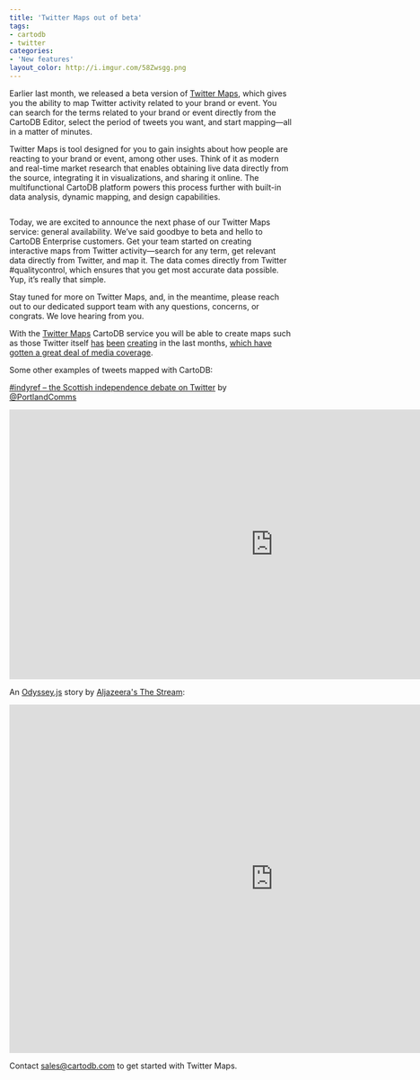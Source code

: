 ```yaml
---
title: 'Twitter Maps out of beta'
tags:
- cartodb
- twitter
categories:
- 'New features'
layout_color: http://i.imgur.com/58Zwsgg.png
---
```


Earlier last month, we released a beta version of [Twitter Maps](http://cartodb.com/solutions/twitter-maps), which gives you the ability to map Twitter activity related to your brand or event. You can search for the terms related to your brand or event directly from the CartoDB Editor, select the period of tweets you want, and start mapping—all in a matter of minutes. 

Twitter Maps is tool designed for you to gain insights about how people are reacting to your brand or event, among other uses.  Think of it as modern and real-time market research that enables obtaining live data directly from the source, integrating it in visualizations, and sharing it online. The multifunctional CartoDB platform powers this process further with built-in data analysis, dynamic mapping, and design capabilities. 

<div class="wrap"><p class="wrap-border"><img src="http://i.imgur.com/d3GSSYQ.gif" alt=""></p></div>

Today, we are excited to announce the next phase of our Twitter Maps service: general availability. We’ve said goodbye to beta and hello to CartoDB Enterprise customers. Get your team started on creating interactive maps from Twitter activity—search for any term, get relevant data directly from Twitter, and map it. The data comes directly from Twitter #qualitycontrol, which ensures that you get most accurate data possible. Yup, it’s really that simple. 

Stay tuned for more on Twitter Maps, and, in the meantime,  please reach out to our dedicated support team with any questions, concerns, or congrats. We love hearing from you. 

With the [Twitter Maps](http://cartodb.com/solutions/twitter-maps) CartoDB service you will be able to create maps such as those Twitter itself [has](http://cartodb.com/v/worldcup/brazil-croatia/#/2/24.5/-7.0/0) [been](https://cartodb.com/gallery/twitter-sunrise/) [creating](https://cartodb.com/gallery/twitter-india-elections/) in the last months, [which have gotten a great deal of media coverage](http://blog.cartodb.com/cartodb-twitter-maps-in-today-yahoo-espn-time-cnbc/). 


Some other examples of tweets mapped with CartoDB:

[#indyref – the Scottish independence debate on Twitter](http://www.portland-communications.com/2014/08/indyref-scottish-independence-debate-on-twitter/#sthash.EgN4drSp.dpuf) by [@PortlandComms](http://www.twitter.com/PortlandComms)

<div class="wrap">
	<iframe width='940' height='480' frameborder='0' src='http://portland.cartodb.com/viz/328dc588-24ab-11e4-824d-0e10bcd91c2b/embed_map' allowfullscreen webkitallowfullscreen mozallowfullscreen oallowfullscreen msallowfullscreen></iframe>
</div>


An [Odyssey.js](http://blog.cartodb.com/odyssey-js-new-open-source-tool-to-weave-interactive/) story by [Aljazeera's The Stream]():

<div class="wrap">
	<iframe width='940' height='620' frameborder='0' src='http://stream.aljazeera.com/projects/socialmediaconversation/' allowfullscreen webkitallowfullscreen mozallowfullscreen oallowfullscreen msallowfullscreen></iframe>
</div>


Contact sales@cartodb.com to get started with Twitter Maps.
